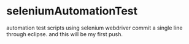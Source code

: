 # seleniumAutomationTest
automation test scripts using selenium webdriver
commit a single line through eclipse. 
and this will be my first push.